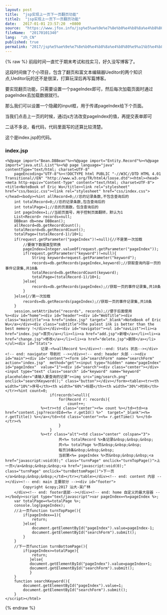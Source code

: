 ```yaml
---
layout: post
title:  "jsp实现上一页下一页翻页功能"
title2:  "jsp实现上一页下一页翻页功能"
date:   2017-01-01 23:57:20  +0800
source:  "https://www.jfox.info/jsp%e5%ae%9e%e7%8e%b0%e4%b8%8a%e4%b8%80%e9%a1%b5%e4%b8%8b%e4%b8%80%e9%a1%b5%e7%bf%bb%e9%a1%b5%e5%8a%9f%e8%83%bd.html"
fileName:  "20170101340"
lang:  "zh_CN"
published: true
permalink: "2017/jsp%e5%ae%9e%e7%8e%b0%e4%b8%8a%e4%b8%80%e9%a1%b5%e4%b8%8b%e4%b8%80%e9%a1%b5%e7%bf%bb%e9%a1%b5%e5%8a%9f%e8%83%bd.html"
---
```

{% raw %}
前段时间一直忙于期末考试和找实习，好久没写博客了。

这段时间做了个小项目，包含了翻页和富文本编辑器Ueditor的两个知识点,Ueditor玩的还不是很深，打算玩深后再写篇博客。

要实现翻页功能，只需要设置一个pageIndex即可，然后每次加载页面时通过pageIndex去加载数据就行。

那么我们可以设置一个隐藏的input框，用于传递pageIndex给下个页面。

当我们点击上一页的时候，通过js方法改变pageIndex的值，再提交表单即可

二话不多说，看代码，代码里面写的还算比较清楚。

这个是index.jsp的代码。

### index.jsp

    <%@page import="Bean.DBBean"%><%@page import="Entity.Record"%><%@page import="java.util.List"%><%@ page language="java" contentType="text/html; charset=UTF-8"
        pageEncoding="UTF-8"%><!DOCTYPE html PUBLIC "-//W3C//DTD HTML 4.01 Transitional//EN" "http://www.w3.org/TR/html4/loose.dtd"><html><head><meta http-equiv="Content-Type" content="text/html; charset=UTF-8"><title>NoteBook of Eric Wu</title><link rel="stylesheet" href="css/basic.css"><link rel="stylesheet" href="css/index.css"></head><body><%int allRecord=0;//总的记录条数,不包含查询后的
        int totalRecord=0;//总的记录条数,包含查询后的
        int totalPage=1;//总的页面数，包含查询后的
        int pageIndex=1;//当前页面号，用于控制页面翻转，默认为1
        List<Record> records=null;
        DBBean db=new DBBean();
        allRecord=db.getRecordCount();
        totalRecord=db.getRecordCount();
        totalPage=(totalRecord-1)/10+1;
        if(request.getParameter("pageIndex")!=null){//不是第一次加载
            //要做下数据类型转换
            pageIndex=Integer.valueOf(request.getParameter("pageIndex"));
            if(request.getParameter("keyword")!=null){
                String keyword=request.getParameter("keyword");
                records=db.getRecords(pageIndex,keyword);//获取查询内容一页的事件记录集,共10条
                totalRecord=db.getRecordCount(keyword);
                totalPage=(totalRecord-1)/10+1;
            }else{
                records=db.getRecords(pageIndex);//获取一页的事件记录集,共10条
            }
        }else{//第一次加载
            records=db.getRecords(pageIndex);//获取一页的事件记录集,共10条
        }
        session.setAttribute("records", records);//便于后面使用
    %><div id="home"><div id="header"><div id="WebTitle"><div class="maintitle"><a href="index.jsp" target="_blank">NoteBook of Eric Wu</a></div><div class="subtitle">The palest ink is better than the best memory !</div></div><div id="navigator"><ul id="navList"><li><a href="index.jsp">首页</a></li><li><a href="add.jsp">新增</a></li><li><a href="change.jsp">修改</a></li><li><a href="delete.jsp">删除</a></li></ul><div id="Stats">
                    记录-<%=allRecord %></div><!--end: Stats 状态--></div><!-- end: navigator 导航栏 --></div><!-- end: header 头部 --><div id="main"><div id="content"><form id="searchForm" name="searchForm" action="index.jsp"  method="get"><input type="hidden" name="pageIndex" id="pageIndex"  value="1"><div id="search"><div class="center"></div><input type="text" class="search" id="keyword" name="keyword" placeholder="请输入要查询的记录"><img src="img/search.png" onclick="searchKeyword();" class="button"></div></form><table><tr><th width="10%">序号</th><th width="60%">标题</th><th width="30%">时间</th></tr><%int count=0;
                        if(records!=null){
                            for(Record r: records){
                                count++;
                    %><tr><td class="center"><%= count %></td><td><a href="content.jsp?recordId=<%= r.getId() %>"  target="_blank"><%= r.getTitle() %></a></td><td class="center"><%= r.getTime() %></td></tr><%    
                            }
                        }
                    %><tr class="alt"><td class="center" colspan="3">
                            共<%= totalRecord %>条记录&nbsp;&nbsp;&nbsp;
                            共<%= totalPage %>页&nbsp;&nbsp;&nbsp;
                            每页10条&nbsp;&nbsp;&nbsp;
                            当前第<%= pageIndex %>页&nbsp;&nbsp;&nbsp;<a href="javascript:void(0);" class="turnPage" onclick="turnTopPage()">上一页</a>&nbsp;&nbsp;&nbsp;<a href="javascript:void(0);" class="turnPage" onclick="turnBottomPage()">下一页</a>&nbsp;&nbsp;&nbsp;</td></tr></table></div><!-- end: content 内容 --></div><!-- end: main 主要部分 --><div id="footer">     
            Copyright &copy;2017 汕大-吴广林
        </div><!-- end: footer底部--></div><!-- end: home 自定义的最大容器 --></body><script type="text/javascript">var pageIndex=<%=pageIndex %>;
        var totalPage=<%=totalPage %>;
        console.log(pageIndex);
        //上一页function turnTopPage(){
            if(pageIndex==1){
                return;
            }else{
                document.getElementById("pageIndex").value=pageIndex-1;
                document.getElementById("searchForm").submit();
            }
        }
        //下一页function turnBottomPage(){
            if(pageIndex>=totalPage){    
                return;
               }else{
               document.getElementById("pageIndex").value=pageIndex+1;
               document.getElementById("searchForm").submit();
               }
        }
        function searchKeyword(){
            document.getElementById("pageIndex").value=1;
            document.getElementById("searchForm").submit();
        }
    </script></html>
{% endraw %}